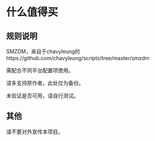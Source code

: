 # 什么值得买


## 规则说明

SMZDM，来自于chavyleung的https://github.com/chavyleung/scripts/tree/master/smzdm

需配合不同平台配置项使用。

请多支持原作者，此处仅为备份。

未验证是否可用，请自行测试。



## 其他

请不要对外宣传本项目。